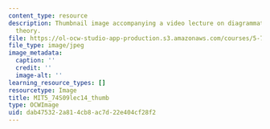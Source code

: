 ```yaml
---
content_type: resource
description: Thumbnail image accompanying a video lecture on diagrammatic perturbation
  theory.
file: https://ol-ocw-studio-app-production.s3.amazonaws.com/courses/5-74-introductory-quantum-mechanics-ii-spring-2009/dab475322a814cb8ac7d22e404cf28f2_MIT5_74S09lec14_thumb.jpg
file_type: image/jpeg
image_metadata:
  caption: ''
  credit: ''
  image-alt: ''
learning_resource_types: []
resourcetype: Image
title: MIT5_74S09lec14_thumb
type: OCWImage
uid: dab47532-2a81-4cb8-ac7d-22e404cf28f2
---
```

